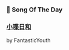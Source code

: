 ### 🎵 Song Of The Day

### [小喋日和](https://open.spotify.com/track/4AElkruOc9gECdltSuV3JN)

by FantasticYouth
